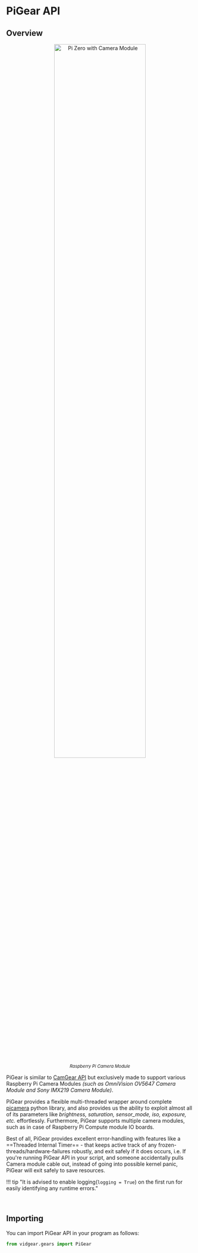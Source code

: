 <!--
===============================================
vidgear library source-code is deployed under the Apache 2.0 License:

Copyright (c) 2019-2020 Abhishek Thakur(@abhiTronix) <abhi.una12@gmail.com>

Licensed under the Apache License, Version 2.0 (the "License");
you may not use this file except in compliance with the License.
You may obtain a copy of the License at

   http://www.apache.org/licenses/LICENSE-2.0

Unless required by applicable law or agreed to in writing, software
distributed under the License is distributed on an "AS IS" BASIS,
WITHOUT WARRANTIES OR CONDITIONS OF ANY KIND, either express or implied.
See the License for the specific language governing permissions and
limitations under the License.
===============================================
-->

# PiGear API 

## Overview

<p align="center">
  <img src="../../../assets/images/picam2.webp" alt="Pi Zero with Camera Module" width="70%" />
  <br>
  <sub><i>Raspberry Pi Camera Module</i></sub>
</p>

PiGear is similar to [CamGear API](../../camgear/overview/) but exclusively made to support various Raspberry Pi Camera Modules _(such as OmniVision OV5647 Camera Module and Sony IMX219 Camera Module)_.

PiGear provides a flexible multi-threaded wrapper around complete [picamera](https://picamera.readthedocs.io/en/release-1.13/index.html) python library, and also provides us the ability to exploit almost all of its parameters like _brightness, saturation, sensor_mode, iso, exposure, etc._ effortlessly. Furthermore, PiGear supports multiple camera modules, such as in case of Raspberry Pi Compute module IO boards.

Best of all, PiGear provides excellent error-handling with features like a ==Threaded Internal Timer== - that keeps active track of any frozen-threads/hardware-failures robustly, and exit safely if it does occurs, i.e. If you're running PiGear API in your script, and someone accidentally pulls Camera module cable out, instead of going into possible kernel panic, PiGear will exit safely to save resources. 

!!! tip "It is advised to enable logging(`logging = True`) on the first run for easily identifying any runtime errors."

&nbsp; 

## Importing

You can import PiGear API in your program as follows:

```python
from vidgear.gears import PiGear
```

&nbsp; 